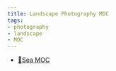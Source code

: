 ```yaml
---
title: Landscape Photography MOC
tags:
- photography
- landscape
- MOC
---
```


* [🌊Sea MOC](Photography/Aesthetic/Landscape/Sea/Sea_MOC.md)